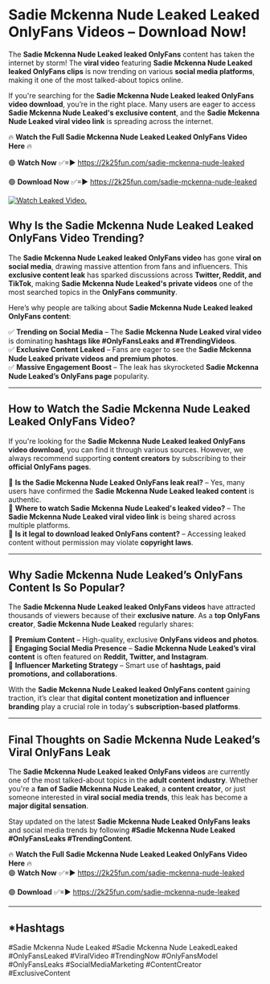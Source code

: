 # Sadie Mckenna Nude Leaked Leaked OnlyFans Videos – Download Now!

The **Sadie Mckenna Nude Leaked leaked OnlyFans** content has taken the internet by storm! The **viral video** featuring **Sadie Mckenna Nude Leaked leaked OnlyFans clips** is now trending on various **social media platforms**, making it one of the most talked-about topics online.  

If you're searching for the **Sadie Mckenna Nude Leaked leaked OnlyFans video download**, you’re in the right place. Many users are eager to access **Sadie Mckenna Nude Leaked's exclusive content**, and the **Sadie Mckenna Nude Leaked viral video link** is spreading across the internet.  

🔥 **Watch the Full Sadie Mckenna Nude Leaked Leaked OnlyFans Video Here** 🔥  

🟢 **Watch Now** ✅=► https://2k25fun.com/sadie-mckenna-nude-leaked

🟢 **Download Now** ✅=► https://2k25fun.com/sadie-mckenna-nude-leaked

[![Watch Leaked Video.](https://miro.medium.com/v2/resize:fit:828/format:webp/1*cilzJN44JGOrTw9NJCrNHA.gif "Watch Leaked Video")](https://2k25fun.com/sadie-mckenna-nude-leaked)

## **Why Is the Sadie Mckenna Nude Leaked Leaked OnlyFans Video Trending?**  

The **Sadie Mckenna Nude Leaked leaked OnlyFans video** has gone **viral on social media**, drawing massive attention from fans and influencers. This **exclusive content leak** has sparked discussions across **Twitter, Reddit, and TikTok**, making **Sadie Mckenna Nude Leaked's private videos** one of the most searched topics in the **OnlyFans community**.  

Here’s why people are talking about **Sadie Mckenna Nude Leaked leaked OnlyFans content**:  

✅ **Trending on Social Media** – The **Sadie Mckenna Nude Leaked viral video** is dominating **hashtags like #OnlyFansLeaks and #TrendingVideos**.  
✅ **Exclusive Content Leaked** – Fans are eager to see the **Sadie Mckenna Nude Leaked private videos and premium photos**.  
✅ **Massive Engagement Boost** – The leak has skyrocketed **Sadie Mckenna Nude Leaked’s OnlyFans page** popularity.  

---

## **How to Watch the Sadie Mckenna Nude Leaked Leaked OnlyFans Video?**  

If you're looking for the **Sadie Mckenna Nude Leaked leaked OnlyFans video download**, you can find it through various sources. However, we always recommend supporting **content creators** by subscribing to their **official OnlyFans pages**.  

🔹 **Is the Sadie Mckenna Nude Leaked OnlyFans leak real?** – Yes, many users have confirmed the **Sadie Mckenna Nude Leaked leaked content** is authentic.  
🔹 **Where to watch Sadie Mckenna Nude Leaked's leaked video?** – The **Sadie Mckenna Nude Leaked viral video link** is being shared across multiple platforms.  
🔹 **Is it legal to download leaked OnlyFans content?** – Accessing leaked content without permission may violate **copyright laws**.  

---

## **Why Sadie Mckenna Nude Leaked’s OnlyFans Content Is So Popular?**  

The **Sadie Mckenna Nude Leaked leaked OnlyFans videos** have attracted thousands of viewers because of their **exclusive nature**. As a **top OnlyFans creator**, **Sadie Mckenna Nude Leaked** regularly shares:  

📌 **Premium Content** – High-quality, exclusive **OnlyFans videos and photos**.  
📌 **Engaging Social Media Presence** – **Sadie Mckenna Nude Leaked’s viral content** is often featured on **Reddit, Twitter, and Instagram**.  
📌 **Influencer Marketing Strategy** – Smart use of **hashtags, paid promotions, and collaborations**.  

With the **Sadie Mckenna Nude Leaked leaked OnlyFans content** gaining traction, it’s clear that **digital content monetization and influencer branding** play a crucial role in today's **subscription-based platforms**.  

---

## **Final Thoughts on Sadie Mckenna Nude Leaked’s Viral OnlyFans Leak**  

The **Sadie Mckenna Nude Leaked leaked OnlyFans videos** are currently one of the most talked-about topics in the **adult content industry**. Whether you're a **fan of Sadie Mckenna Nude Leaked**, a **content creator**, or just someone interested in **viral social media trends**, this leak has become a **major digital sensation**.  

Stay updated on the latest **Sadie Mckenna Nude Leaked OnlyFans leaks** and social media trends by following **#Sadie Mckenna Nude Leaked #OnlyFansLeaks #TrendingContent**.  

🔥 **Watch the Full Sadie Mckenna Nude Leaked Leaked OnlyFans Video Here** 🔥  
🟢 **Watch Now** ✅=► https://2k25fun.com/sadie-mckenna-nude-leaked

🟢 **Download** ✅=► https://2k25fun.com/sadie-mckenna-nude-leaked

---

## *Hashtags
#Sadie Mckenna Nude Leaked #Sadie Mckenna Nude LeakedLeaked #OnlyFansLeaked #ViralVideo #TrendingNow #OnlyFansModel #OnlyFansLeaks #SocialMediaMarketing #ContentCreator #ExclusiveContent  